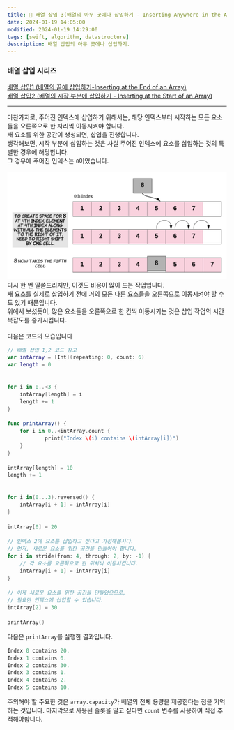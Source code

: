 ```yaml
---
title: 📝 배열 삽입 3(배열의 아무 곳에나 삽입하기 - Inserting Anywhere in the Array)
date: 2024-01-19 14:05:00
modified: 2024-01-19 14:29:00
tags: [swift, algorithm, datastructure]
description: 배열 삽입의 아무 곳에나 삽입하기.
---
```

### 배열 삽입 시리즈

<a href="https://www.devkobe24.com/InsertingAtTheEndOfAnArray/">
    배열 삽입1 (배열의 끝에 삽입하기-Inserting at the End of an Array)
</a><br>
<a href="https://www.devkobe24.com/InsertingAtTheStartOfAnArray/">
    배열 삽입2 (배열의 시작 부분에 삽입하기 - Inserting at the Start of an Array)
</a>

---

마찬가지로, 주어진 인덱스에 삽입하기 위해서는, 해당 인덱스부터 시작하는 모든 요소들을 오른쪽으로 한 자리씩 이동시켜야 합니다.<br>
새 요소를 위한 공간이 생성되면, 삽입을 진행합니다.<br>
생각해보면, 시작 부분에 삽입하는 것은 사실 주어진 인덱스에 요소를 삽입하는 것의 특별한 경우에 해당합니다.<br>
그 경우에 주어진 인덱스는 `0`이었습니다.<br>
<br>
<img src="https://github.com/devKobe24/images/blob/main/Array_Insertion_3.png?raw=true">
<br>
다시 한 번 말씀드리지만, 이것도 비용이 많이 드는 작업입니다.<br>
새 요소를 실제로 삽입하기 전에 거의 모든 다른 요소들을 오른쪽으로 이동시켜야 할 수도 있기 때문입니다.<br>
위에서 보셨듯이, 많은 요소들을 오른쪽으로 한 칸씩 이동시키는 것은 삽입 작업의 시간 복잡도를 증가시킵니다.<br>
<br>
다음은 코드의 모습입니다<br>
```swift
// 배열 삽입 1,2 코드 참고
var intArray = [Int](repeating: 0, count: 6)
var length = 0


for i in 0..<3 {
	intArray[length] = i
	length += 1
}

func printArray() {
	for i in 0..<intArray.count {
			print("Index \(i) contains \(intArray[i])")
	}
}

intArray[length] = 10
length += 1


for i in(0...3).reversed() {
	intArray[i + 1] = intArray[i]
}

intArray[0] = 20

// 인덱스 2에 요소를 삽입하고 싶다고 가정해봅시다.
// 먼저, 새로운 요소를 위한 공간을 만들어야 합니다.
for i in stride(from: 4, through: 2, by: -1) {
	// 각 요소를 오른쪽으로 한 위치씩 이동시킵니다.
	intArray[i + 1] = intArray[i]
}

// 이제 새로운 요소를 위한 공간을 만들었으므로,
// 필요한 인덱스에 삽입할 수 있습니다.
intArray[2] = 30

printArray()
```

다음은 `printArray`를 실행한 결과입니다.

```swift
Index 0 contains 20.
Index 1 contains 0.
Index 2 contains 30.
Index 3 contains 1.
Index 4 contains 2.
Index 5 contains 10.
```

주의해야 할 주요한 것은 `array.capacity`가 베열의 전체 용량을 제공한다는 점을 기억하는 것입니다.
마지막으로 사용된 슬롯을 알고 싶다면 `count` 변수를 사용하여 직접 추적해야합니다.
